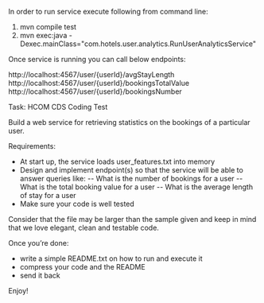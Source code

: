 In order to run service execute following from command line:
1. mvn compile test
2. mvn exec:java -Dexec.mainClass="com.hotels.user.analytics.RunUserAnalyticsService"

Once service is running you can call below endpoints:

http://localhost:4567/user/{userId}/avgStayLength
http://localhost:4567/user/{userId}/bookingsTotalValue
http://localhost:4567/user/{userId}/bookingsNumber


Task: 
HCOM CDS Coding Test

Build a web service for retrieving statistics on the bookings of a particular user.

Requirements:
- At start up, the service loads user_features.txt into memory
- Design and implement endpoint(s) so that the service will be able to answer queries like:
-- What is the number of bookings for a user
-- What is the total booking value for a user
-- What is the average length of stay for a user
- Make sure your code is well tested

Consider that the file may be larger than the sample given and keep in mind that we love elegant, clean and testable code.

Once you’re done:
- write a simple README.txt on how to run and execute it
- compress your code and the README
- send it back

Enjoy!